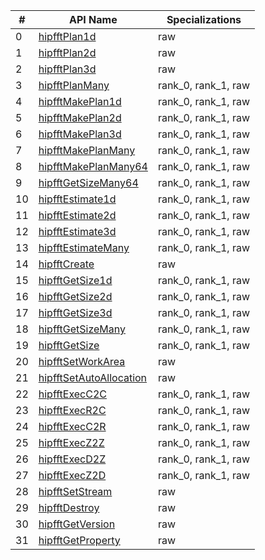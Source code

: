 \# | API Name | Specializations
----|---------------|---------
0 | [hipfftPlan1d](https://rocmsoftwareplatform.github.io/hipfort/interfacehipfort__hipfft_1_1hipfftplan1d.html "Interface documentation") | raw
1 | [hipfftPlan2d](https://rocmsoftwareplatform.github.io/hipfort/interfacehipfort__hipfft_1_1hipfftplan2d.html "Interface documentation") | raw
2 | [hipfftPlan3d](https://rocmsoftwareplatform.github.io/hipfort/interfacehipfort__hipfft_1_1hipfftplan3d.html "Interface documentation") | raw
3 | [hipfftPlanMany](https://rocmsoftwareplatform.github.io/hipfort/interfacehipfort__hipfft_1_1hipfftplanmany.html "Interface documentation") | rank_0, rank_1, raw
4 | [hipfftMakePlan1d](https://rocmsoftwareplatform.github.io/hipfort/interfacehipfort__hipfft_1_1hipfftmakeplan1d.html "Interface documentation") | rank_0, rank_1, raw
5 | [hipfftMakePlan2d](https://rocmsoftwareplatform.github.io/hipfort/interfacehipfort__hipfft_1_1hipfftmakeplan2d.html "Interface documentation") | rank_0, rank_1, raw
6 | [hipfftMakePlan3d](https://rocmsoftwareplatform.github.io/hipfort/interfacehipfort__hipfft_1_1hipfftmakeplan3d.html "Interface documentation") | rank_0, rank_1, raw
7 | [hipfftMakePlanMany](https://rocmsoftwareplatform.github.io/hipfort/interfacehipfort__hipfft_1_1hipfftmakeplanmany.html "Interface documentation") | rank_0, rank_1, raw
8 | [hipfftMakePlanMany64](https://rocmsoftwareplatform.github.io/hipfort/interfacehipfort__hipfft_1_1hipfftmakeplanmany64.html "Interface documentation") | rank_0, rank_1, raw
9 | [hipfftGetSizeMany64](https://rocmsoftwareplatform.github.io/hipfort/interfacehipfort__hipfft_1_1hipfftgetsizemany64.html "Interface documentation") | rank_0, rank_1, raw
10 | [hipfftEstimate1d](https://rocmsoftwareplatform.github.io/hipfort/interfacehipfort__hipfft_1_1hipfftestimate1d.html "Interface documentation") | rank_0, rank_1, raw
11 | [hipfftEstimate2d](https://rocmsoftwareplatform.github.io/hipfort/interfacehipfort__hipfft_1_1hipfftestimate2d.html "Interface documentation") | rank_0, rank_1, raw
12 | [hipfftEstimate3d](https://rocmsoftwareplatform.github.io/hipfort/interfacehipfort__hipfft_1_1hipfftestimate3d.html "Interface documentation") | rank_0, rank_1, raw
13 | [hipfftEstimateMany](https://rocmsoftwareplatform.github.io/hipfort/interfacehipfort__hipfft_1_1hipfftestimatemany.html "Interface documentation") | rank_0, rank_1, raw
14 | [hipfftCreate](https://rocmsoftwareplatform.github.io/hipfort/interfacehipfort__hipfft_1_1hipfftcreate.html "Interface documentation") | raw
15 | [hipfftGetSize1d](https://rocmsoftwareplatform.github.io/hipfort/interfacehipfort__hipfft_1_1hipfftgetsize1d.html "Interface documentation") | rank_0, rank_1, raw
16 | [hipfftGetSize2d](https://rocmsoftwareplatform.github.io/hipfort/interfacehipfort__hipfft_1_1hipfftgetsize2d.html "Interface documentation") | rank_0, rank_1, raw
17 | [hipfftGetSize3d](https://rocmsoftwareplatform.github.io/hipfort/interfacehipfort__hipfft_1_1hipfftgetsize3d.html "Interface documentation") | rank_0, rank_1, raw
18 | [hipfftGetSizeMany](https://rocmsoftwareplatform.github.io/hipfort/interfacehipfort__hipfft_1_1hipfftgetsizemany.html "Interface documentation") | rank_0, rank_1, raw
19 | [hipfftGetSize](https://rocmsoftwareplatform.github.io/hipfort/interfacehipfort__hipfft_1_1hipfftgetsize.html "Interface documentation") | rank_0, rank_1, raw
20 | [hipfftSetWorkArea](https://rocmsoftwareplatform.github.io/hipfort/interfacehipfort__hipfft_1_1hipfftsetworkarea.html "Interface documentation") | raw
21 | [hipfftSetAutoAllocation](https://rocmsoftwareplatform.github.io/hipfort/interfacehipfort__hipfft_1_1hipfftsetautoallocation.html "Interface documentation") | raw
22 | [hipfftExecC2C](https://rocmsoftwareplatform.github.io/hipfort/interfacehipfort__hipfft_1_1hipfftexecc2c.html "Interface documentation") | rank_0, rank_1, raw
23 | [hipfftExecR2C](https://rocmsoftwareplatform.github.io/hipfort/interfacehipfort__hipfft_1_1hipfftexecr2c.html "Interface documentation") | rank_0, rank_1, raw
24 | [hipfftExecC2R](https://rocmsoftwareplatform.github.io/hipfort/interfacehipfort__hipfft_1_1hipfftexecc2r.html "Interface documentation") | rank_0, rank_1, raw
25 | [hipfftExecZ2Z](https://rocmsoftwareplatform.github.io/hipfort/interfacehipfort__hipfft_1_1hipfftexecz2z.html "Interface documentation") | rank_0, rank_1, raw
26 | [hipfftExecD2Z](https://rocmsoftwareplatform.github.io/hipfort/interfacehipfort__hipfft_1_1hipfftexecd2z.html "Interface documentation") | rank_0, rank_1, raw
27 | [hipfftExecZ2D](https://rocmsoftwareplatform.github.io/hipfort/interfacehipfort__hipfft_1_1hipfftexecz2d.html "Interface documentation") | rank_0, rank_1, raw
28 | [hipfftSetStream](https://rocmsoftwareplatform.github.io/hipfort/interfacehipfort__hipfft_1_1hipfftsetstream.html "Interface documentation") | raw
29 | [hipfftDestroy](https://rocmsoftwareplatform.github.io/hipfort/interfacehipfort__hipfft_1_1hipfftdestroy.html "Interface documentation") | raw
30 | [hipfftGetVersion](https://rocmsoftwareplatform.github.io/hipfort/interfacehipfort__hipfft_1_1hipfftgetversion.html "Interface documentation") | raw
31 | [hipfftGetProperty](https://rocmsoftwareplatform.github.io/hipfort/interfacehipfort__hipfft_1_1hipfftgetproperty.html "Interface documentation") | raw